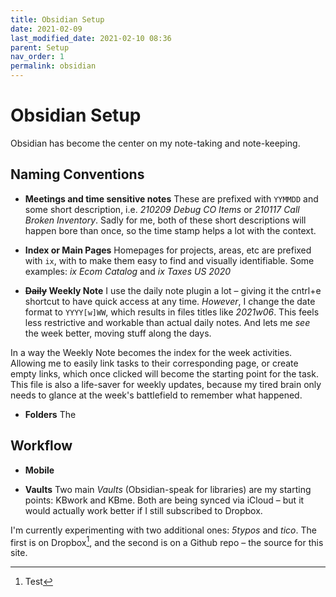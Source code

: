 ```yaml
---
title: Obsidian Setup
date: 2021-02-09
last_modified_date: 2021-02-10 08:36
parent: Setup
nav_order: 1
permalink: obsidian
---
```


# Obsidian Setup

Obsidian has become the center on my note-taking and note-keeping. 

## Naming Conventions

- **Meetings and time sensitive notes**
These are prefixed with `YYMMDD` and some short description, i.e. *210209 Debug CO Items* or *210117 Call Broken Inventory*. Sadly for me, both of these short descriptions will happen bore than once, so the time stamp helps a lot with the context. 

- **Index or Main Pages**
Homepages for projects, areas, etc are prefixed with `ix`, with to make them easy to find and visually identifiable. Some examples: *ix Ecom Catalog* and *ix Taxes US 2020*

- **~~Daily~~ Weekly Note**
I use the daily note plugin a lot – giving it the cntrl+e shortcut to have quick access at any time. *However*, I change the date format to `YYYY[w]WW`, which results in files titles like *2021w06*. This feels less restrictive and workable than actual daily notes. And lets me *see* the week better, moving stuff along the days. 

In a way the Weekly Note becomes the index for the week activities. Allowing me to easily link tasks to their corresponding page, or create empty links, which once clicked will become the starting point for the task. This file is also a life-saver for weekly updates, because my tired brain only needs to glance at the week's battlefield to remember what happened. 

- **Folders**
The 

## Workflow

- **Mobile**


- **Vaults**
Two main *Vaults* (Obsidian-speak for libraries) are my starting points: KBwork and KBme. Both are being synced via iCloud – but it would actually work better if I still subscribed to Dropbox. 

I'm currently experimenting with two additional ones: *5typos* and *tico*. The first is on Dropbox[^maestral], and the second is on a Github repo – the source for this site. 


[^maestral]: Test
